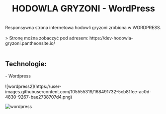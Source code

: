 
<h1 align="center"> HODOWLA GRYZONI - WordPress </h1>
<br />
Responsywna strona internetowa hodowli gryzoni zrobiona w WORDPRESS.
<br />
<br />
> Stronę można zobaczyć pod adresem: https://dev-hodowla-gryzoni.pantheonsite.io/
<br />
<br />
<h2 align="left"> Technologie: </h2>
- Wordpress
<br />
<br />
![wordpress2](https://user-images.githubusercontent.com/105555319/168491732-5cb81fee-ac0d-4830-9267-bae2738707d4.png)


![wordpress](https://user-images.githubusercontent.com/105555319/168491739-de657ac8-e330-4c1e-9033-4f98d016e27b.png)

